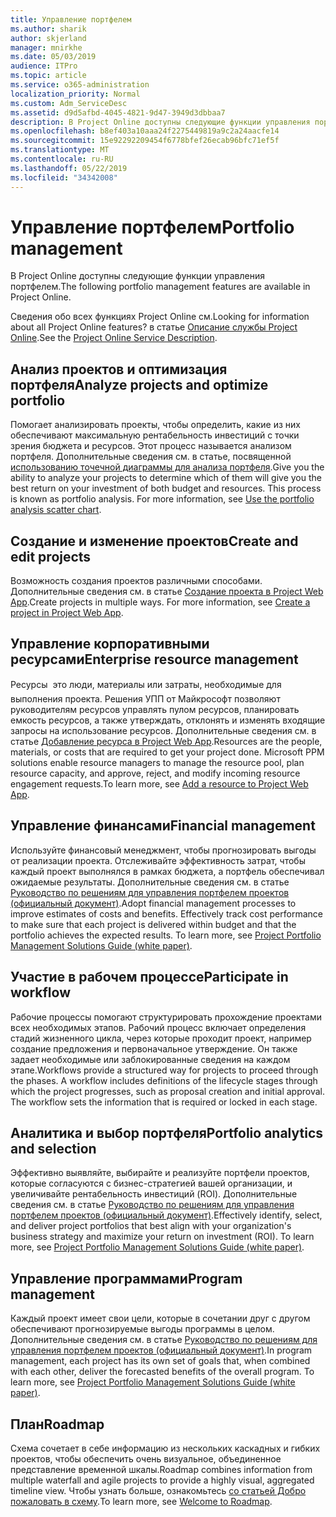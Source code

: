 ```yaml
---
title: Управление портфелем
ms.author: sharik
author: skjerland
manager: mnirkhe
ms.date: 05/03/2019
audience: ITPro
ms.topic: article
ms.service: o365-administration
localization_priority: Normal
ms.custom: Adm_ServiceDesc
ms.assetid: d9d5afbd-4045-4821-9d47-3949d3dbbaa7
description: В Project Online доступны следующие функции управления портфелем.
ms.openlocfilehash: b8ef403a10aaa24f2275449819a9c2a24aacfe14
ms.sourcegitcommit: 15e92292209454f6778bfef26ecab96bfc71ef5f
ms.translationtype: MT
ms.contentlocale: ru-RU
ms.lasthandoff: 05/22/2019
ms.locfileid: "34342008"
---
```

# <a name="portfolio-management"></a><span data-ttu-id="bd768-103">Управление портфелем</span><span class="sxs-lookup"><span data-stu-id="bd768-103">Portfolio management</span></span>

<span data-ttu-id="bd768-104">В Project Online доступны следующие функции управления портфелем.</span><span class="sxs-lookup"><span data-stu-id="bd768-104">The following portfolio management features are available in Project Online.</span></span>
  
<span data-ttu-id="bd768-105">Сведения обо всех функциях Project Online см.</span><span class="sxs-lookup"><span data-stu-id="bd768-105">Looking for information about all Project Online features?</span></span> <span data-ttu-id="bd768-106">в статье [Описание службы Project Online](project-online-service-description.md).</span><span class="sxs-lookup"><span data-stu-id="bd768-106">See the [Project Online Service Description](project-online-service-description.md).</span></span>
  
## <a name="analyze-projects-and-optimize-portfolio"></a><span data-ttu-id="bd768-107">Анализ проектов и оптимизация портфеля</span><span class="sxs-lookup"><span data-stu-id="bd768-107">Analyze projects and optimize portfolio</span></span>
<span data-ttu-id="bd768-108"><a name="bkmk_AnalyzeProjects"> </a></span><span class="sxs-lookup"><span data-stu-id="bd768-108"></span></span>

<span data-ttu-id="bd768-p102">Помогает анализировать проекты, чтобы определить, какие из них обеспечивают максимальную рентабельность инвестиций с точки зрения бюджета и ресурсов. Этот процесс называется анализом портфеля. Дополнительные сведения см. в статье, посвященной [использованию точечной диаграммы для анализа портфеля](http://go.microsoft.com/fwlink/?LinkID=823665&amp;clcid=0x409).</span><span class="sxs-lookup"><span data-stu-id="bd768-p102">Give you the ability to analyze your projects to determine which of them will give you the best return on your investment of both budget and resources. This process is known as portfolio analysis. For more information, see [Use the portfolio analysis scatter chart](http://go.microsoft.com/fwlink/?LinkID=823665&amp;clcid=0x409).</span></span>
  
## <a name="create-and-edit-projects"></a><span data-ttu-id="bd768-112">Создание и изменение проектов</span><span class="sxs-lookup"><span data-stu-id="bd768-112">Create and edit projects</span></span>
<span data-ttu-id="bd768-113"><a name="bkmk_CreateAndEditProjects"> </a></span><span class="sxs-lookup"><span data-stu-id="bd768-113"></span></span>

<span data-ttu-id="bd768-p103">Возможность создания проектов различными способами. Дополнительные сведения см. в статье [Создание проекта в Project Web App](http://go.microsoft.com/fwlink/?LinkID=746895&amp;clcid=0x409).</span><span class="sxs-lookup"><span data-stu-id="bd768-p103">Create projects in multiple ways. For more information, see [Create a project in Project Web App](http://go.microsoft.com/fwlink/?LinkID=746895&amp;clcid=0x409).</span></span>
  
## <a name="enterprise-resource-management"></a><span data-ttu-id="bd768-116">Управление корпоративными ресурсами</span><span class="sxs-lookup"><span data-stu-id="bd768-116">Enterprise resource management</span></span>
<span data-ttu-id="bd768-117"><a name="bkmk_ResourceManagement"> </a></span><span class="sxs-lookup"><span data-stu-id="bd768-117"></span></span>

<span data-ttu-id="bd768-p104">Ресурсы  это люди, материалы или затраты, необходимые для выполнения проекта. Решения УПП от Майкрософт позволяют руководителям ресурсов управлять пулом ресурсов, планировать емкость ресурсов, а также утверждать, отклонять и изменять входящие запросы на использование ресурсов. Дополнительные сведения см. в статье [Добавление ресурса в Project Web App](https://go.microsoft.com/fwlink/p/?LinkId=271320).</span><span class="sxs-lookup"><span data-stu-id="bd768-p104">Resources are the people, materials, or costs that are required to get your project done. Microsoft PPM solutions enable resource managers to manage the resource pool, plan resource capacity, and approve, reject, and modify incoming resource engagement requests.To learn more, see [Add a resource to Project Web App](https://go.microsoft.com/fwlink/p/?LinkId=271320).</span></span>
  
## <a name="financial-management"></a><span data-ttu-id="bd768-120">Управление финансами</span><span class="sxs-lookup"><span data-stu-id="bd768-120">Financial management</span></span>
<span data-ttu-id="bd768-121"><a name="bkmk_FinancialManagement"> </a></span><span class="sxs-lookup"><span data-stu-id="bd768-121"></span></span>

<span data-ttu-id="bd768-p105">Используйте финансовый менеджмент, чтобы прогнозировать выгоды от реализации проекта. Отслеживайте эффективность затрат, чтобы каждый проект выполнялся в рамках бюджета, а портфель обеспечивал ожидаемые результаты. Дополнительные сведения см. в статье [Руководство по решениям для управления портфелем проектов (официальный документ)](https://go.microsoft.com/fwlink/p/?LinkId=402633).</span><span class="sxs-lookup"><span data-stu-id="bd768-p105">Adopt financial management processes to improve estimates of costs and benefits. Effectively track cost performance to make sure that each project is delivered within budget and that the portfolio achieves the expected results. To learn more, see [Project Portfolio Management Solutions Guide (white paper)](https://go.microsoft.com/fwlink/p/?LinkId=402633).</span></span>
  
## <a name="participate-in-workflow"></a><span data-ttu-id="bd768-125">Участие в рабочем процессе</span><span class="sxs-lookup"><span data-stu-id="bd768-125">Participate in workflow</span></span>
<span data-ttu-id="bd768-126"><a name="bkmk_ParticipateInWorkflow"> </a></span><span class="sxs-lookup"><span data-stu-id="bd768-126"></span></span>

<span data-ttu-id="bd768-p106">Рабочие процессы помогают структурировать прохождение проектами всех необходимых этапов. Рабочий процесс включает определения стадий жизненного цикла, через которые проходит проект, например создание предложения и первоначальное утверждение. Он также задает необходимые или заблокированные сведения на каждом этапе.</span><span class="sxs-lookup"><span data-stu-id="bd768-p106">Workflows provide a structured way for projects to proceed through the phases. A workflow includes definitions of the lifecycle stages through which the project progresses, such as proposal creation and initial approval. The workflow sets the information that is required or locked in each stage.</span></span>
  
## <a name="portfolio-analytics-and-selection"></a><span data-ttu-id="bd768-130">Аналитика и выбор портфеля</span><span class="sxs-lookup"><span data-stu-id="bd768-130">Portfolio analytics and selection</span></span>
<span data-ttu-id="bd768-131"><a name="bkmk_PortfolioAnalyticsandSelection"> </a></span><span class="sxs-lookup"><span data-stu-id="bd768-131"></span></span>

<span data-ttu-id="bd768-p107">Эффективно выявляйте, выбирайте и реализуйте портфели проектов, которые согласуются с бизнес-стратегией вашей организации, и увеличивайте рентабельность инвестиций (ROI). Дополнительные сведения см. в статье [Руководство по решениям для управления портфелем проектов (официальный документ)](https://go.microsoft.com/fwlink/p/?LinkId=402633).</span><span class="sxs-lookup"><span data-stu-id="bd768-p107">Effectively identify, select, and deliver project portfolios that best align with your organization's business strategy and maximize your return on investment (ROI). To learn more, see [Project Portfolio Management Solutions Guide (white paper)](https://go.microsoft.com/fwlink/p/?LinkId=402633).</span></span>
  
## <a name="program-management"></a><span data-ttu-id="bd768-134">Управление программами</span><span class="sxs-lookup"><span data-stu-id="bd768-134">Program management</span></span>
<span data-ttu-id="bd768-135"><a name="bkmk_ProgramManagement"> </a></span><span class="sxs-lookup"><span data-stu-id="bd768-135"></span></span>

<span data-ttu-id="bd768-p108">Каждый проект имеет свои цели, которые в сочетании друг с другом обеспечивают прогнозируемые выгоды программы в целом. Дополнительные сведения см. в статье [Руководство по решениям для управления портфелем проектов (официальный документ)](https://go.microsoft.com/fwlink/p/?LinkId=402633).</span><span class="sxs-lookup"><span data-stu-id="bd768-p108">In program management, each project has its own set of goals that, when combined with each other, deliver the forecasted benefits of the overall program. To learn more, see [Project Portfolio Management Solutions Guide (white paper)](https://go.microsoft.com/fwlink/p/?LinkId=402633).</span></span>
  
## <a name="roadmap"></a><span data-ttu-id="bd768-138">План</span><span class="sxs-lookup"><span data-stu-id="bd768-138">Roadmap</span></span>
<span data-ttu-id="bd768-139">Схема сочетает в себе информацию из нескольких каскадных и гибких проектов, чтобы обеспечить очень визуальное, объединенное представление временной шкалы.</span><span class="sxs-lookup"><span data-stu-id="bd768-139">Roadmap combines information from multiple waterfall and agile projects to provide a highly visual, aggregated timeline view.</span></span> <span data-ttu-id="bd768-140">Чтобы узнать больше, ознакомьтесь [со статьей Добро пожаловать в схему](https://support.office.com/article/video-welcome-to-roadmap-57764149-51b8-468f-a50d-9ea6a4fd835a).</span><span class="sxs-lookup"><span data-stu-id="bd768-140">To learn more, see [Welcome to Roadmap](https://support.office.com/article/video-welcome-to-roadmap-57764149-51b8-468f-a50d-9ea6a4fd835a).</span></span>

